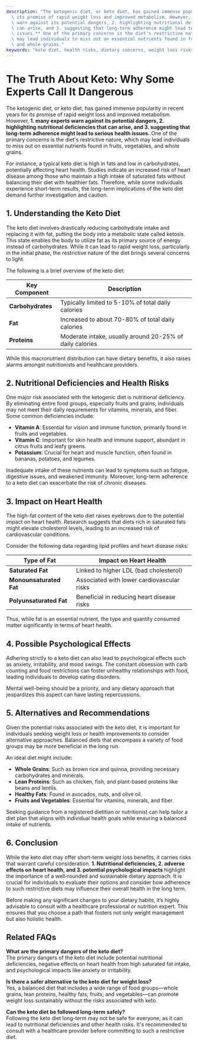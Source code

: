 ```yaml
---
description: "The ketogenic diet, or keto diet, has gained immense popularity in recent years for\
  \ its promise of rapid weight loss and improved metabolism. However, **1. many experts\
  \ warn against its potential dangers, 2. highlighting nutritional deficiencies that\
  \ can arise, and 3. suggesting that long-term adherence might lead to serious health\
  \ issues.** One of the primary concerns is the diet's restrictive nature, which\
  \ may lead individuals to miss out on essential nutrients found in fruits, vegetables,\
  \ and whole grains."
keywords: "keto diet, health risks, dietary concerns, weight loss risks"
---
```

# The Truth About Keto: Why Some Experts Call It Dangerous

The ketogenic diet, or keto diet, has gained immense popularity in recent years for its promise of rapid weight loss and improved metabolism. However, **1. many experts warn against its potential dangers, 2. highlighting nutritional deficiencies that can arise, and 3. suggesting that long-term adherence might lead to serious health issues.** One of the primary concerns is the diet's restrictive nature, which may lead individuals to miss out on essential nutrients found in fruits, vegetables, and whole grains.

For instance, a typical keto diet is high in fats and low in carbohydrates, potentially affecting heart health. Studies indicate an increased risk of heart disease among those who maintain a high intake of saturated fats without balancing their diet with healthier fats. Therefore, while some individuals experience short-term results, the long-term implications of the keto diet demand further investigation and caution.

## **1. Understanding the Keto Diet**

The keto diet involves drastically reducing carbohydrate intake and replacing it with fat, putting the body into a metabolic state called ketosis. This state enables the body to utilize fat as its primary source of energy instead of carbohydrates. While it can lead to rapid weight loss, particularly in the initial phase, the restrictive nature of the diet brings several concerns to light.

The following is a brief overview of the keto diet:

| Key Component        | Description                                          |
|----------------------|------------------------------------------------------|
| **Carbohydrates**    | Typically limited to 5-10% of total daily calories   |
| **Fat**              | Increased to about 70-80% of total daily calories    |
| **Proteins**         | Moderate intake, usually around 20-25% of daily calories |

While this macronutrient distribution can have dietary benefits, it also raises alarms amongst nutritionists and healthcare providers.

## **2. Nutritional Deficiencies and Health Risks**

One major risk associated with the ketogenic diet is nutritional deficiency. By eliminating entire food groups, especially fruits and grains, individuals may not meet their daily requirements for vitamins, minerals, and fiber. Some common deficiencies include:

- **Vitamin A**: Essential for vision and immune function, primarily found in fruits and vegetables.
- **Vitamin C**: Important for skin health and immune support, abundant in citrus fruits and leafy greens.
- **Potassium**: Crucial for heart and muscle function, often found in bananas, potatoes, and legumes.
  
Inadequate intake of these nutrients can lead to symptoms such as fatigue, digestive issues, and weakened immunity. Moreover, long-term adherence to a keto diet can exacerbate the risk of chronic diseases.

## **3. Impact on Heart Health**

The high-fat content of the keto diet raises eyebrows due to the potential impact on heart health. Research suggests that diets rich in saturated fats might elevate cholesterol levels, leading to an increased risk of cardiovascular conditions.

Consider the following data regarding lipid profiles and heart disease risks:

| Type of Fat               | Impact on Heart Health                       |
|---------------------------|---------------------------------------------|
| **Saturated Fat**         | Linked to higher LDL (bad cholesterol)      |
| **Monounsaturated Fat**   | Associated with lower cardiovascular risks   |
| **Polyunsaturated Fat**   | Beneficial in reducing heart disease risks   |

Thus, while fat is an essential nutrient, the type and quantity consumed matter significantly in terms of heart health.

## **4. Possible Psychological Effects**

Adhering strictly to a keto diet can also lead to psychological effects such as anxiety, irritability, and mood swings. The constant obsession with carb counting and food restrictions can foster unhealthy relationships with food, leading individuals to develop eating disorders. 

Mental well-being should be a priority, and any dietary approach that jeopardizes this aspect can have lasting repercussions.

## **5. Alternatives and Recommendations**

Given the potential risks associated with the keto diet, it is important for individuals seeking weight loss or health improvements to consider alternative approaches. Balanced diets that encompass a variety of food groups may be more beneficial in the long run.

An ideal diet might include:

- **Whole Grains**: Such as brown rice and quinoa, providing necessary carbohydrates and minerals.
- **Lean Proteins**: Such as chicken, fish, and plant-based proteins like beans and lentils.
- **Healthy Fats**: Found in avocados, nuts, and olive oil.
- **Fruits and Vegetables**: Essential for vitamins, minerals, and fiber.

Seeking guidance from a registered dietitian or nutritionist can help tailor a diet plan that aligns with individual health goals while ensuring a balanced intake of nutrients.

## **6. Conclusion**

While the keto diet may offer short-term weight loss benefits, it carries risks that warrant careful consideration. **1. Nutritional deficiencies, 2. adverse effects on heart health, and 3. potential psychological impacts** highlight the importance of a well-rounded and sustainable dietary approach. It is crucial for individuals to evaluate their options and consider how adherence to such restrictive diets may influence their overall health in the long term.

Before making any significant changes to your dietary habits, it’s highly advisable to consult with a healthcare professional or nutrition expert. This ensures that you choose a path that fosters not only weight management but also holistic health.

## Related FAQs

**What are the primary dangers of the keto diet?**  
The primary dangers of the keto diet include potential nutritional deficiencies, negative effects on heart health from high saturated fat intake, and psychological impacts like anxiety or irritability.

**Is there a safer alternative to the keto diet for weight loss?**  
Yes, a balanced diet that includes a wide range of food groups—whole grains, lean proteins, healthy fats, fruits, and vegetables—can promote weight loss sustainably without the risks associated with keto.

**Can the keto diet be followed long-term safely?**  
Following the keto diet long-term may not be safe for everyone, as it can lead to nutritional deficiencies and other health risks. It's recommended to consult with a healthcare provider before committing to such a restrictive diet.

